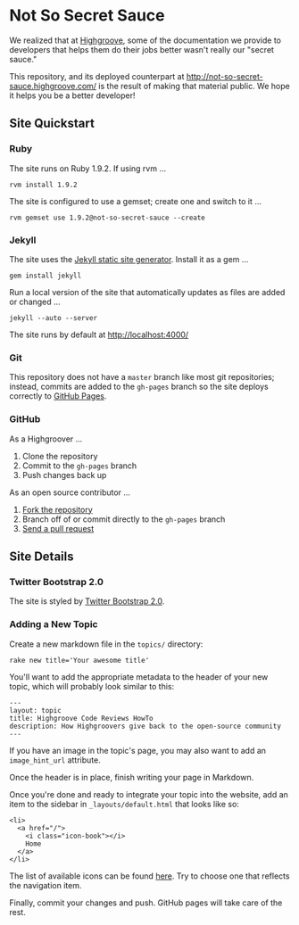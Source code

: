 # Not So Secret Sauce

We realized that at [Highgroove](http://highgroove.com), some of the
documentation we provide to developers that helps them do their jobs better
wasn't really our "secret sauce."

This repository, and its deployed counterpart at
<http://not-so-secret-sauce.highgroove.com/> is the result of making that
material public. We hope it helps you be a better developer!

## Site Quickstart

### Ruby

The site runs on Ruby 1.9.2. If using rvm ...

    rvm install 1.9.2

The site is configured to use a gemset; create one and switch to it ...

    rvm gemset use 1.9.2@not-so-secret-sauce --create

### Jekyll

The site uses the [Jekyll static site
generator](https://github.com/mojombo/jekyll). Install it as a gem ...

    gem install jekyll

Run a local version of the site that automatically updates as files are added
or changed ...

    jekyll --auto --server

The site runs by default at <http://localhost:4000/>

### Git

This repository does not have a `master` branch like most git repositories;
instead, commits are added to the `gh-pages` branch so the site deploys
correctly to [GitHub Pages](http://pages.github.com).

### GitHub

As a Highgroover ...

1. Clone the repository
2. Commit to the `gh-pages` branch
3. Push changes back up

As an open source contributor ...

1. [Fork the repository](http://help.github.com/fork-a-repo/)
2. Branch off of or commit directly to the `gh-pages` branch
3. [Send a pull request](http://help.github.com/send-pull-requests/)

## Site Details

### Twitter Bootstrap 2.0

The site is styled by [Twitter Bootstrap
2.0](http://twitter.github.com/bootstrap/).

### Adding a New Topic

Create a new markdown file in the `topics/` directory:

    rake new title='Your awesome title'

You'll want to add the appropriate metadata to the header of your new topic,
which will probably look similar to this:

```
---
layout: topic
title: Highgroove Code Reviews HowTo
description: How Highgroovers give back to the open-source community
---
```

If you have an image in the topic's page, you may also want to add an
`image_hint_url` attribute.

Once the header is in place, finish writing your page in Markdown.

Once you're done and ready to integrate your topic into
the website, add an item to the sidebar in `_layouts/default.html`
that looks like so:

```
<li>
  <a href="/">
    <i class="icon-book"></i>
    Home
  </a>
</li>
```

The list of available icons can be found [here](http://twitter.github.com/bootstrap/base-css.html#icons).
Try to choose one that reflects the navigation item.

Finally, commit your changes and push. GitHub pages will take care of the rest.
